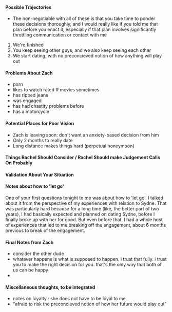 #### Possible Trajectories
- The non-negotiable with all of these is that you take time to ponder these decisions thoroughly, and I would really like if you told me that plan before you enact it, especially if that plan involves significantly throttling communication or contact with me
1. We're finished
2. You keep seeing other guys, and we also keep seeing each other
3. We start dating, with no preconcieved notion of how anything will play out

#### Problems About Zach
- porn
- likes to watch rated R movies sometimes
- has ripped jeans
- was engaged
- has had chastity problems before
- has a motorcycle

#### Potential Places for Poor Vision
- Zach is leaving soon: don't want an anxiety-based decision from him
- Only 2 months to really date
- Long distance makes things hard (perpetual honeymoon)

#### Things Rachel Should Consider / Rachel Should make Judgement Calls On Probably

#### Validation About Your Situation

#### Notes about how to 'let go'
One of your first questions tonight to me was about how to 'let go'. I talked about it from the perspective of my experiences with relation to Sydne. That was particularly hard because for a long time (like, the better part of two years), I had basically expected and planned on dating Sydne, before I finally broke up with her for good. But even before that, I had a whole host of experiences that led to me breaking off the engagement, about 6 months previous to break of the engagement.

#### Final Notes from Zach
- consider the other dude
- whatever happens is what is supposed to happen. i trust that fully. i trust you to make the right decision for you. that's the only way that both of us can be happy
- 

#### Miscellaneous thoughts, to be integrated
- notes on loyalty : she does not have to be loyal to me. 
- "afraid to risk the preconcieved notion of how her future would play out"
